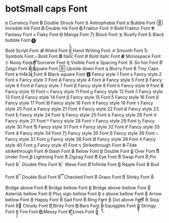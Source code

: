 # botSmall caps Font
ʙ
Currency Font
฿
Double Struck Font
𝔹
Antrophobia Font
в
Bubble Font
Ⓑ
Invisible Ink Font
B҉
Double Ink Font
B҉҉
Fraktur Font
𝔅
Bold Fraktur Font
𝕭
Fantasy Font
ꪉ
Flaky Font
ᗷ
Manga Font
乃
Block Font
🇧‌
Rusify Font
Б
Black bubble Font
🅑

 

 
Bold Script Font
𝓑
Wierd Font
B̟̈́̆̐̄̚͜
Hand Writing Font
ℬ
Smooth Font
Ⴆ
Symbols Font
♭
Bold Font
𝐁
Italic Font
𝘉
Bold Italic Font
𝘽
Monospace Font
𝙱
Noisy Font
B̛̙̙͉̬̦̻̾͛̕͟
Sorcerer Font
ɮ
Visible Font
в
Spacing Font
Ｂ
So hot Font
B𞀓
Zalgo Font
B̵̴҉̞̠̘̩͍̱́͊͗͜͠͠͠͠
Square Font
🄱
Upside down Font
q
Blurry Font
B͏
Tiny Caps Font
ʙ
H4k3r Font
8
Black square Font
🅱
Fancy style 1 Font
𐒈
Fancy style 2 Font
𐒈
Fancy style 3 Font
Ᏸ
Fancy style 4 Font
Ᏸ
Fancy style 5 Font
β
Fancy style 6 Font
Ᏸ
Fancy style 7 Font
β
Fancy style 8 Font
ɓ
Fancy style 9 Font
฿
Fancy style 10 Font
๒
Fancy style 11 Font
ც
Fancy style 12 Font
ꃲ
Fancy style 13 Font
β
Fancy style 14 Font
β
Fancy style 15 Font
ჩ
Fancy style 16 Font
β
Fancy style 17 Font
ᙘ
Fancy style 18 Font
ꌃ
Fancy style 19 Font
ꃳ
Fancy style 20 Font
в
Fancy style 21 Font
ꃃ
Fancy style 22 Font
Ᏸ
Fancy style 23 Font
Б
Fancy style 24 Font
ɮ
Fancy style 25 Font
ҍ
Fancy style 26 Font
ꌃ
Fancy style 27 Font
ᴮ
Fancy style 28 Font
ꃳ
Fancy style 29 Font
Ϧ
Fancy style 30 Font
Ɓ
Fancy style 31 Font
ꋰ
Fancy style 32 Font
ꍗ
Fancy style 33 Font
Յ
Fancy style 34 Font
乃
Fancy style 35 Font
ß
Fancy style 36 Font
๖
Fancy style 37 Font
ც
Fancy style 38 Font
ᗷ
Fancy style 39 Font
ꃃ
Fancy style 40 Font
ც
Fancy style 41 Font
ጌ
Strikethrough Font
B̶
Tilde strikethrough Font
B̴
Slash Font
B̷
Below Font
B̲
Double Font
B̳
Over Font
B͞
Under Font
B͟
Lightning Font
B͛
Zigzag Font
B᷈
Eye Font
B͒
Swap Font
B̬̂
Pin Font
B྇
Double Pins Font
B༙྇
Wave Font
B͠
Infinite Font
B͚
Ripple Font
B҇
Bud Font
Bོ
Double Bud Font
Bཽ
Checked Font
B᩶
Grass Font
Bࠥ
Stinky Font
B̾
Bridge above Font
B͆
Bridge bellow Font
B̺
Bridge above-bellow Font
B̺͆
Asterisk bellow Font
B͙
Plus sign bellow Font
B̟
x above bellow Font
B͓̽
Arrow bellow Font
B͎
Happy Font
B̆̈
Sad Font
B̑̈
Ring Font
B̥ͦ
Dot above Font
Ḃ
Stop Font
B⃠
Cloudy Font
B͜͡
Birdy Font
B҈
Bars Font
B̵̵͓̫̲̭͔̌̄̄̈́͟͞
Squiggles Font
B̳̳̼̟̮ͨ́ͫ͜͠͠͞͞
Stringy Font
B̡̢̡̢
Fire Font
B҈҉҈҉
Messy Font
B꙲꙲
Lines Font
B̳̿͟͞
